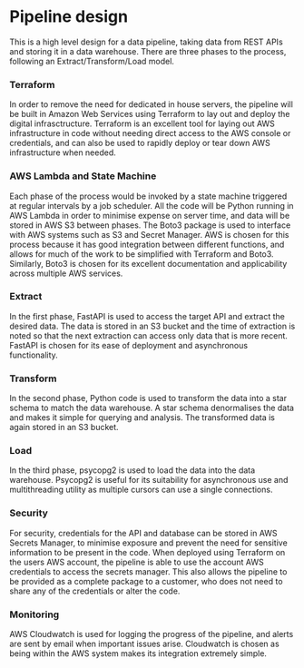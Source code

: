 # Pipeline design 

This is a high level design for a data pipeline, taking data from REST APIs and storing it in a data warehouse. There are three phases to the process, following an Extract/Transform/Load model.

### Terraform 
In order to remove the need for dedicated in house servers, the pipeline will be built in Amazon Web Services using Terraform to lay out and deploy the digital infrasctructure. Terraform is an excellent tool for laying out AWS infrastructure in code without needing direct access to the AWS console or credentials, and can also be used to rapidly deploy or tear down AWS infrastructure when needed.

### AWS Lambda and State Machine
Each phase of the process would be invoked by a state machine triggered at regular intervals by a job scheduler. All the code will be Python running in AWS Lambda in order to minimise expense on server time, and data will be stored in AWS S3 between phases. The Boto3 package is used to interface with AWS systems such as S3 and Secret Manager. AWS is chosen for this process because it has good integration between different functions, and allows for much of the work to be simplified with Terraform and Boto3. Similarly, Boto3 is chosen for its excellent documentation and applicability across multiple AWS services.

### Extract
In the first phase, FastAPI is used to access the target API and extract the desired data. The data is stored in an S3 bucket and the time of extraction is noted so that the next extraction can access only data that is more recent. FastAPI is chosen for its ease of deployment and asynchronous functionality.

### Transform
In the second phase, Python code is used to transform the data into a star schema to match the data warehouse. A star schema denormalises the data and makes it simple for querying and analysis. The transformed data is again stored in an S3 bucket.

### Load
In the third phase, psycopg2 is used to load the data into the data warehouse. Psycopg2 is useful for its suitability for asynchronous use and multithreading utility as multiple cursors can use a single connections.

### Security
For security, credentials for the API and database can be stored in AWS Secrets Manager, to minimise exposure and prevent the need for sensitive information to be present in the code. When deployed using Terraform on the users AWS account, the pipeline is able to use the account AWS credentials to access the secrets manager. This also allows the pipeline to be provided as a complete package to a customer, who does not need to share any of the credentials or alter the code.

### Monitoring
AWS Cloudwatch is used for logging the progress of the pipeline, and alerts are sent by email when important issues arise. Cloudwatch is chosen as being within the AWS system makes its integration extremely simple.